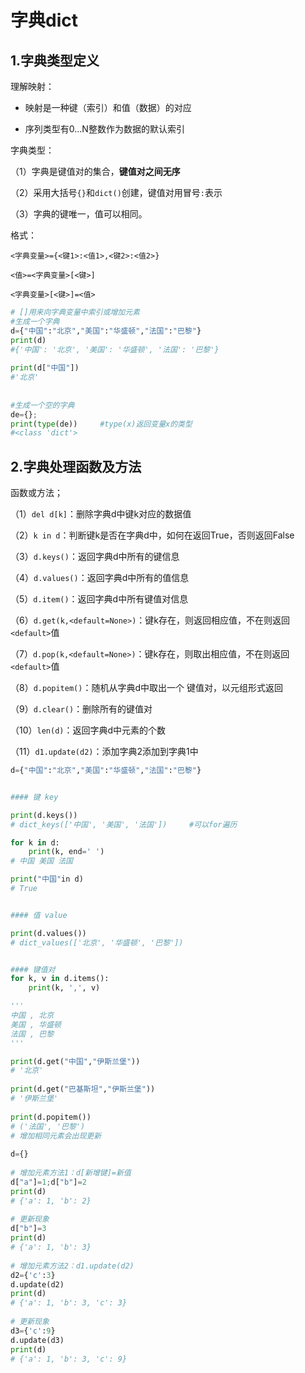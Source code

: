 # 字典dict
## 1.字典类型定义
理解映射：

- 映射是一种键（索引）和值（数据）的对应

- 序列类型有0...N整数作为数据的默认索引

字典类型：

（1）字典是键值对的集合，**键值对之间无序**

（2）采用大括号`{}`和`dict()`创建，键值对用冒号`:`表示

（3）字典的键唯一，值可以相同。

格式：
 
`<字典变量>={<键1>:<值1>,<键2>:<值2>}`
 
`<值>=<字典变量>[<键>]`
 
`<字典变量>[<键>]=<值>`
```python
# []用来向字典变量中索引或增加元素
#生成一个字典
d={"中国":"北京","美国":"华盛顿","法国":"巴黎"}
print(d)
#{'中国': '北京', '美国': '华盛顿', '法国': '巴黎'}
 
print(d["中国"])
#'北京'
 
 
#生成一个空的字典
de={};
print(type(de))		#type(x)返回变量x的类型
#<class 'dict'>
```
## 2.字典处理函数及方法
函数或方法；

（1）`del d[k]`：删除字典d中键k对应的数据值
 
（2）`k in d`：判断键k是否在字典d中，如何在返回True，否则返回False
 
（3）`d.keys()`：返回字典d中所有的键信息
 
（4）`d.values()`：返回字典d中所有的值信息
 
（5）`d.item()`：返回字典d中所有键值对信息
 
（6）`d.get(k,<default=None>)`：键k存在，则返回相应值，不在则返回`<default>`值
 
（7）`d.pop(k,<default=None>)`：键k存在，则取出相应值，不在则返回`<default>`值
 
（8）`d.popitem()`：随机从字典d中取出一个 键值对，以元组形式返回
 
（9）`d.clear()`：删除所有的键值对
 
（10）`len(d)`：返回字典d中元素的个数
 
（11）`d1.update(d2)`：添加字典2添加到字典1中
```python
d={"中国":"北京","美国":"华盛顿","法国":"巴黎"}


#### 键 key

print(d.keys())
# dict_keys(['中国', '美国', '法国'])	    #可以for遍历

for k in d:
    print(k, end=' ')
# 中国 美国 法国

print("中国"in d)
# True


#### 值 value

print(d.values())
# dict_values(['北京', '华盛顿', '巴黎'])


#### 键值对
for k, v in d.items():
    print(k, ',', v)

'''
中国 , 北京
美国 , 华盛顿
法国 , 巴黎
'''
```
```python
print(d.get("中国","伊斯兰堡"))
# '北京'
 
print(d.get("巴基斯坦","伊斯兰堡"))
# '伊斯兰堡'
 
print(d.popitem())
# ('法国', '巴黎')
# 增加相同元素会出现更新
 
d={}
 
# 增加元素方法1：d[新增键]=新值
d["a"]=1;d["b"]=2
print(d)
# {'a': 1, 'b': 2}
 
# 更新现象
d["b"]=3
print(d)
# {'a': 1, 'b': 3}
 
# 增加元素方法2：d1.update(d2)
d2={'c':3}
d.update(d2)
print(d)
# {'a': 1, 'b': 3, 'c': 3}
 
# 更新现象
d3={'c':9}
d.update(d3)
print(d)
# {'a': 1, 'b': 3, 'c': 9}
```